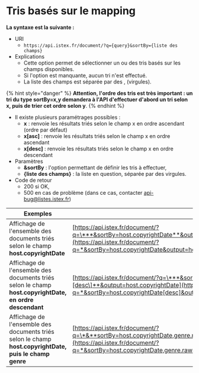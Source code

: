 # Tris basés sur le mapping

**La syntaxe est la suivante :**

* URI    
  * `https://api.istex.fr/document/?q={query}&sortBy={liste des champs}`
* Explications    
  * Cette option permet de sélectionner un ou des tris basés sur les champs disponibles. 
  * Si l'option est manquante, aucun tri n'est effectué.
  * La liste des champs est séparée par des , \(virgules\).

{% hint style="danger" %}
**Attention, l'ordre des tris est très important : un tri du type sortBy=x,y demandera à l'API d'effectuer d'abord un tri selon x, puis de trier cet ordre selon y**.
{% endhint %}

* Il existe plusieurs paramétrages possibles : 
  * **x** : renvoie les résultats triés selon le champ x en ordre ascendant \(ordre par défaut\)
  * **x\[asc\]** : renvoie les résultats triés selon le champ x en ordre ascendant
  * **x\[desc\]** : renvoie les résultats triés selon le champ x en ordre descendant
* Paramètres
  * **&sortBy** : l'option permettant de définir les tris à effectuer,
  * **{liste des champs}** : la liste en question, séparée par des virgules.
* Code de retour
  * 200 si OK, 
  * 500 en cas de problème \(dans ce cas, contacter [api-bug@listes.istex.fr](mailto:api-bug@listes.istex.fr)\)

| Exemples |  |
| --- | --- |
| Affichage de l'ensemble des documents triés selon le champ **host.copyrightDate** | [https://api.istex.fr/document/?q=\***&sortBy=host.copyrightDate**&output=host.copyrightDate](https://api.istex.fr/document/?q=*&sortBy=host.copyrightDate&output=host.copyrightDate) |
| Affichage de l'ensemble des documents triés selon le champ **host.copyrightDate, en ordre descendant** | [https://api.istex.fr/document/?q=\***&sortBy=host.copyrightDate\[desc\]**&output=host.copyrightDate](https://api.istex.fr/document/?q=*&sortBy=host.copyrightDate[desc]&output=host.copyrightDate) |
| Affichage de l'ensemble des documents triés selon le champ **host.copyrightDate, puis le champ genre** | [https://api.istex.fr/document/?q=\*&**sortBy=host.copyrightDate,genre.raw**&output=host.copyrightDate,genre](https://api.istex.fr/document/?q=*&sortBy=host.copyrightDate,genre.raw&output=host.copyrightDate,genre) |

